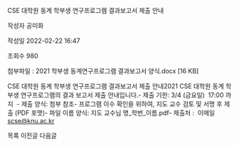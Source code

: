 ﻿CSE 대학원 동계 학부생 연구프로그램 결과보고서 제출 안내



작성자
공미화


작성일
2022-02-22 16:47


조회수
980


첨부파일 : 2021 학부생 동계연구프로그램 결과보고서 양식.docx [16 KB]


﻿CSE 대학원 동계 학부생 연구프로그램 결과보고서 제출 안내2021 CSE 대학원 동계 학부생 연구프로그램의 결과 보고서 제출 안내입니다.- 제출 기한: 3/4 (금요일)  17:00 까지  - 제출 양식: 첨부 참조- 프로그램 이수 확인을 위하여, 지도 교수 검토 및 서명 후 제출 (PDF 포맷)- 파일 이름 양식: 지도 교수님 명\_학번\_이름.pdf- 제출처 :  이메일    scse@knu.ac.kr  





목록
이전글
다음글




